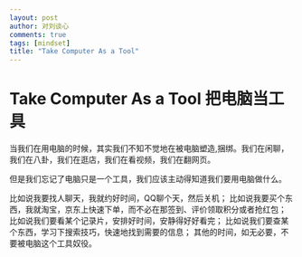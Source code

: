 ```yaml
---
layout: post
author: 对刘谈心
comments: true
tags: [mindset]
title: "Take Computer As a Tool"
---
```


# Take Computer As a Tool 把电脑当工具

当我们在用电脑的时候，其实我们不知不觉地在被电脑塑造,捆绑。我们在闲聊，我们在八卦，我们在逛店，我们在看视频，我们在翻网页。

但是我们忘记了电脑只是一个工具，我们应该主动得知道我们要用电脑做什么。

比如说我要找人聊天，我就约好时间，QQ聊个天，然后关机；
比如说我要买个东西，我就淘宝，京东上快速下单，而不必在那签到、评价领取积分或者抢红包；
比如说我们要看某个记录片，安排好时间，安静得好好看完；
比如说我们要查某个东西，学习下搜索技巧，快速地找到需要的信息；
其他的时间，如无必要，不要被电脑这个工具奴役。​
